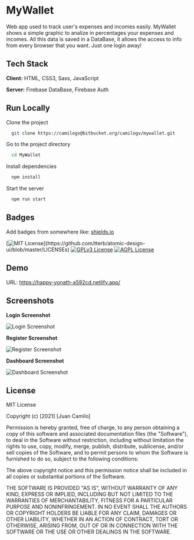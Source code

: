 # MyWallet

Web app used to track user's expenses and incomes easily. MyWallet shows a simple graphic to analize in percentages your expenses and incomes. All this data is saved in a DataBase, it allows the access to info from every browser that you want. Just one login away!

## Tech Stack

**Client:** HTML, CSS3, Sass, JavaScript

**Server:** Firebase DataBase, Firebase Auth

## Run Locally

Clone the project

```bash
  git clone https://camilogv@bitbucket.org/camilogv/mywallet.git
```

Go to the project directory

```bash
  cd MyWallet
```

Install dependencies

```bash
  npm install
```

Start the server

```bash
  npm run start
```

## Badges

Add badges from somewhere like: [shields.io](https://shields.io/)

[![MIT License](https://img.shields.io/apm/l/atomic-design-ui.svg?)](https://github.com/tterb/atomic-design-ui/blob/master/LICENSEs)
[![GPLv3 License](https://img.shields.io/badge/License-GPL%20v3-yellow.svg)](https://opensource.org/licenses/)
[![AGPL License](https://img.shields.io/badge/license-AGPL-blue.svg)](http://www.gnu.org/licenses/agpl-3.0)

## Demo

URL: https://happy-yonath-a592cd.netlify.app/

## Screenshots

**Login Screenshot**

![Login Screenshot](https://res.cloudinary.com/dqxmukogz/image/upload/v1621047732/login_oehla4.jpg)

**Register Screenshot**

![Register Screenshot](https://res.cloudinary.com/dqxmukogz/image/upload/v1621048096/register_fniovi.jpg)

**Dashboard Screenshot**

![Dashboard Screenshot](https://res.cloudinary.com/dqxmukogz/image/upload/v1621047965/dash_uccwd2.jpg)

## License

MIT License

Copyright (c) [2021] [Juan Camilo]

Permission is hereby granted, free of charge, to any person obtaining a copy
of this software and associated documentation files (the "Software"), to deal
in the Software without restriction, including without limitation the rights
to use, copy, modify, merge, publish, distribute, sublicense, and/or sell
copies of the Software, and to permit persons to whom the Software is
furnished to do so, subject to the following conditions:

The above copyright notice and this permission notice shall be included in all
copies or substantial portions of the Software.

THE SOFTWARE IS PROVIDED "AS IS", WITHOUT WARRANTY OF ANY KIND, EXPRESS OR
IMPLIED, INCLUDING BUT NOT LIMITED TO THE WARRANTIES OF MERCHANTABILITY,
FITNESS FOR A PARTICULAR PURPOSE AND NONINFRINGEMENT. IN NO EVENT SHALL THE
AUTHORS OR COPYRIGHT HOLDERS BE LIABLE FOR ANY CLAIM, DAMAGES OR OTHER
LIABILITY, WHETHER IN AN ACTION OF CONTRACT, TORT OR OTHERWISE, ARISING FROM,
OUT OF OR IN CONNECTION WITH THE SOFTWARE OR THE USE OR OTHER DEALINGS IN THE
SOFTWARE.
